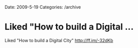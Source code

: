 Date: 2009-5-19
Categories: /archive

# Liked "How to build a Digital ...

Liked "How to build a Digital City" <a href="http://ff.im/-32dKb" rel="nofollow">http://ff.im/-32dKb</a>

